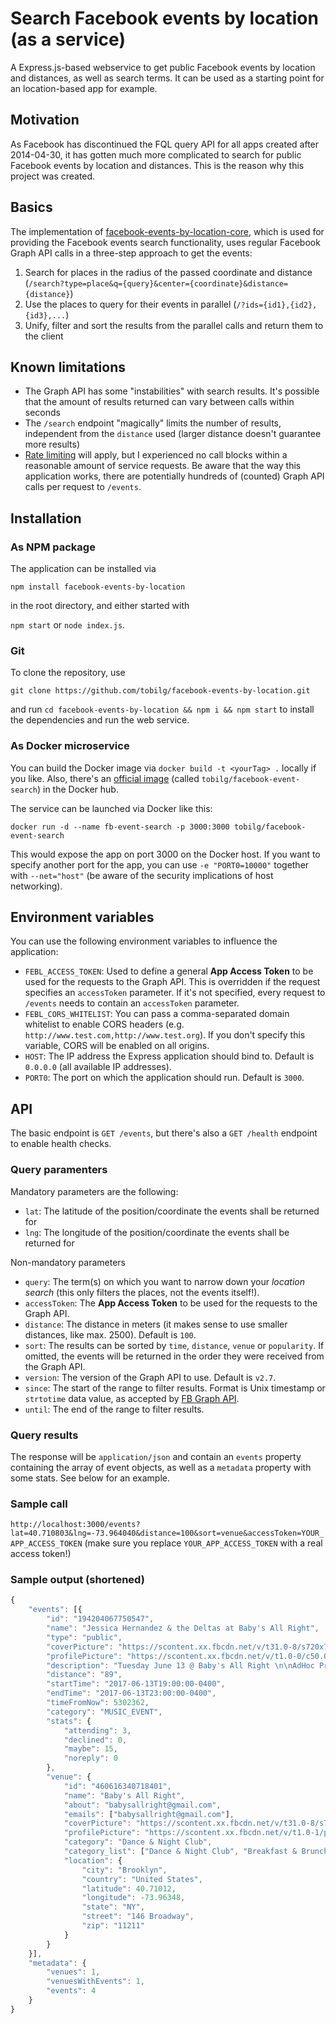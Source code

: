 # Search Facebook events by location (as a service)
A Express.js-based webservice to get public Facebook events by location and distances, as well as search terms. It can be used as a starting point for an location-based app for example. 

## Motivation
As Facebook has discontinued the FQL query API for all apps created after 2014-04-30, it has gotten much more complicated to search for public Facebook events by location and distances. This is the reason why this project was created.

## Basics
The implementation of [facebook-events-by-location-core](https://github.com/tobilg/facebook-events-by-location-core), which is used for providing the Facebook events search functionality, uses regular Facebook Graph API calls in a three-step approach to get the events: 

1. Search for places in the radius of the passed coordinate and distance (`/search?type=place&q={query}&center={coordinate}&distance={distance}`)
2. Use the places to query for their events in parallel (`/?ids={id1},{id2},{id3},...`)
3. Unify, filter and sort the results from the parallel calls and return them to the client

## Known limitations

* The Graph API has some "instabilities" with search results. It's possible that the amount of results returned can vary between calls within seconds
* The `/search` endpoint "magically" limits the number of results, independent from the `distance` used (larger distance doesn't guarantee more results)
* [Rate limiting](https://developers.facebook.com/docs/graph-api/advanced/rate-limiting) will apply, but I experienced no call blocks within a reasonable amount of service requests. Be aware that the way this application works, there are potentially hundreds of (counted) Graph API calls per request to `/events`.

## Installation

### As NPM package
The application can be installed via 

`npm install facebook-events-by-location`

in the root directory, and either started with 

`npm start` or `node index.js`.

### Git
To clone the repository, use

`git clone https://github.com/tobilg/facebook-events-by-location.git`

and run `cd facebook-events-by-location && npm i && npm start` to install the dependencies and run the web service.

### As Docker microservice
You can build the Docker image via `docker build -t <yourTag> .` locally if you like. Also, there's an [official image](https://hub.docker.com/r/tobilg/facebook-event-search/) (called `tobilg/facebook-event-search`) in the Docker hub.
 
The service can be launched via Docker like this:

`docker run -d --name fb-event-search -p 3000:3000 tobilg/facebook-event-search`

This would expose the app on port 3000 on the Docker host. If you want to specify another port for the app, you can use `-e "PORT0=10000"` together with `--net="host"` (be aware of the security implications of host networking). 

## Environment variables
You can use the following environment variables to influence the application:

* `FEBL_ACCESS_TOKEN`: Used to define a general **App Access Token** to be used for the requests to the Graph API. This is overridden if the request specifies an `accessToken` parameter. If it's not specified, every request to `/events` needs to contain an `accessToken` parameter.
* `FEBL_CORS_WHITELIST`: You can pass a comma-separated domain whitelist to enable CORS headers (e.g. `http://www.test.com,http://www.test.org`). If you don't specify this variable, CORS will be enabled on all origins.
* `HOST`: The IP address the Express application should bind to. Default is `0.0.0.0` (all available IP addresses).
* `PORT0`: The port on which the application should run. Default is `3000`.

## API
The basic endpoint is `GET /events`, but there's also a `GET /health` endpoint to enable health checks.

### Query paramenters

Mandatory parameters are the following:

* `lat`: The latitude of the position/coordinate the events shall be returned for
* `lng`: The longitude of the position/coordinate the events shall be returned for

Non-mandatory parameters

* `query`: The term(s) on which you want to narrow down your *location search* (this only filters the places, not the events itself!).
* `accessToken`: The **App Access Token** to be used for the requests to the Graph API.
* `distance`: The distance in meters (it makes sense to use smaller distances, like max. 2500). Default is `100`.
* `sort`: The results can be sorted by `time`, `distance`, `venue` or `popularity`. If omitted, the events will be returned in the order they were received from the Graph API.
* `version`: The version of the Graph API to use. Default is `v2.7`.
* `since`: The start of the range to filter results. Format is Unix timestamp or `strtotime` data value, as accepted by [FB Graph API](https://developers.facebook.com/docs/graph-api/using-graph-api#time).
* `until`: The end of the range to filter results.

### Query results
The response will be `application/json` and contain an `events` property containing the array of event objects, as well as a `metadata` property with some stats. See below for an example.

### Sample call

`http://localhost:3000/events?lat=40.710803&lng=-73.964040&distance=100&sort=venue&accessToken=YOUR_APP_ACCESS_TOKEN` (make sure you replace `YOUR_APP_ACCESS_TOKEN` with a real access token!)

### Sample output (shortened)

```javascript
{
	"events": [{
        "id": "194204067750547",
        "name": "Jessica Hernandez & the Deltas at Baby's All Right",
        "type": "public",
        "coverPicture": "https://scontent.xx.fbcdn.net/v/t31.0-8/s720x720/17758407_10158752838305227_652819766277990370_o.jpg?oh=6f1076521abfe609f45c49f03b6ad3a7&oe=59978EB7",
        "profilePicture": "https://scontent.xx.fbcdn.net/v/t1.0-0/c50.0.200.200/p200x200/17796620_10158752838305227_652819766277990370_n.jpg?oh=b8fd07b35c4f227e4837465e3abe7963&oe=594D43B4",
        "description": "Tuesday June 13 @ Baby's All Right \n\nAdHoc Presents\n\nJessica Hernandez & The Deltas\n\nTIX: http://ticketf.ly/2oawOtz\n\n| Baby's All Right |\n146 Broadway @ Bedford Ave | Williamsburg, Brooklyn \nJMZ-Marcy, L-Bedford, G-Broadway | 7pm | $12+ | 18+\n\nSign up for the mailing list http://tinyurl.com/adhocfmlist\nSubscribe to our events http://facebook.com/adhocfm/events\n\nUpcoming AdHoc Shows\n\n04/13 Entrance (Guy Blakeslee), Ensalmo, Permanent Waves\n04/13 Kane West, Wharfwhit, Bruce Smear, Honnda\n04/14 Pharmakon (Record Release), Coteries, New Castrati\n04/15 Varsity, Fruit & Flowers, Petite League\n04/15 070Shake\n04/16 Lithics, Pucker Up, Bodega, Giggly Boys\n04/20 Helltrap Nightmare: the Hags Return\n04/20 The Coathangers \n04/21 The Coathangers\n04/22 Wolf Eyes (Record Release)\n04/22 Vatican Shadow\n04/23 Tonstartssbandht at The Park Church Co-op\n04/27 HAUX, Dizzy, Aisha Badru\n04/27 Sam Coffey & The Iron Lungs, Mikey Erg, The Othermen The Lame-Os\n04/27 Screaming Females\n04/28 Joakim, Starchild & The New Romantic\n04/28 Laser Background, Operator Music Band, Norwegian Arms, Railings\n04/29 White Lung\n05/02 Novelty Daughter, Elisa, Zenizen, Nicholas Nicholas\n05/03 The Revolution\n05/04 Emo Nite LA w/ special guests\n05/05 Omni, Honduras, Patio\n05/05 Ava Luna, Sammus, Mallrat\n05/05 Crushed (Record Release) w/ Sick Feeling, Neaux, Slashers\n05/05 Ava Luna, Sammus, Mall Rat\n05/05 Beanie Sigel, Manhattan Mal, Young Ros, Tim Wicked\n05/06 HOW SAD, Salt Cathedral\n05/06 Vagabon, Nnamdi Ogbonnaya, So Much Light\n05/07 Mega Bog, Tasseomancy\n05/09 Frank Carter & The Rattlesnakes, Dinosaur Pile-Up, Royal Republic\n05/09 Radkey\n05/09 Chastity at Shea Stadium\n05/09 Frank Carter & The Rattlesnakes, Dinosaur Pile-Up, Royal Republic\n05/10 Savoy Motel, Lionlimb\n05/10 Forest Swords, Actress, Umfang\n05/11 Tall Heights, Henry Jamison\n05/13 Alex Napping (Record Release), Pearer, gobbinjr, Long Neck\n05/13 Midnight Oil - SOLD OUT\n05/14 Midnight Oil\n05/14 Tall Juan (Record Release), Wild Yaks, Ben Katzman's Degreaser\n05/17 Sir Richard Bishop, Robert Millis at The Park Church Co-op\n05/18 Alex G \"Rocket\" Release Show at The Park Church Co-op – Sold Out\n05/18 Rex Orange County\n05/18 Highly Suspect\n05/19 Odwalla1221, Sadaf, Chicklette, Halfpet\n05/20 Adult Mom (Record Release) w/ B.B, Baby Grill\n05/20 Prawn, Mumblr, Wild Pink, Hard Pass\n05/20 Mumdance, Mr. Mitch, Shy Eyez\n05/20 Silent Servant, Not Waving, Pye Corner Audio, Via App\n05/24 Pixies - SOLD OUT\n05/24 Conan, North, False Gods\n05/25 The Walters, Palmas\n05/27 Elf Power, Sunwatchers\n05/27 Lil Debbie\n05/30 Pet Symmetry, Ratboys\n06/03 Chocolat, Bueno\n06/04 The Orbiting Human Circus featuring The Music Tapes\n06/06 Black Marble at Good Room\n06/08 Aldous Harding\n06/08 She-Devils\n06/08 Meatbodies\n06/08 Pelada, CL, Ciarra Black\n06/08 Elysia Crampton, Moor Mother, Total Freedom\n06/09 Girlpool, IAN Sweet, Lexie\n06/09 Mirah\n06/13 Jessica Hernandez & the Deltas\n06/14 Man Forever (Record Release)\n06/15 Sarah Shook & the Disarmers\n06/17 Orchin, Hellrazor, Model/Actriz, Maneka\n06/21 PWR BTTM, Tancred, Fits\n06/24 Julie Byrne at the Park Church Co-op\n07/11 Stolen Jars, Fraternal Twin, Thelma, Poppies\n07/27 Mark McGuire, Ancient Ocean",
        "distance": "89",
        "startTime": "2017-06-13T19:00:00-0400",
        "endTime": "2017-06-13T23:00:00-0400",
        "timeFromNow": 5302362,
        "category": "MUSIC_EVENT",
        "stats": {
            "attending": 3,
            "declined": 0,
            "maybe": 15,
            "noreply": 0
        },
        "venue": {
            "id": "460616340718401",
            "name": "Baby's All Right",
            "about": "babysallright@gmail.com",
            "emails": ["babysallright@gmail.com"],
            "coverPicture": "https://scontent.xx.fbcdn.net/v/t31.0-8/s720x720/16300274_1190598481053513_5678512810993788559_o.jpg?oh=dba6f85205e1c39c2b63ef34595116b3&oe=59587314",
            "profilePicture": "https://scontent.xx.fbcdn.net/v/t1.0-1/p200x200/1480734_642185745894792_5820988503650852577_n.png?oh=c1b2de32d966516538b97e2d3515af69&oe=5984652D",
            "category": "Dance & Night Club",
            "category_list": ["Dance & Night Club", "Breakfast & Brunch Restaurant"],
            "location": {
                "city": "Brooklyn",
                "country": "United States",
                "latitude": 40.71012,
                "longitude": -73.96348,
                "state": "NY",
                "street": "146 Broadway",
                "zip": "11211"
            }
        }
    }],
	"metadata": {
		"venues": 1,
		"venuesWithEvents": 1,
		"events": 4
	}
}
```